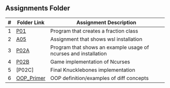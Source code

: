 ## Assignments Folder

|   #   | Folder Link | Assignment Description |
| :---: | ----------- | ---------------------- |
| 1 | [P01](https://github.com/DomHaw21/2143-OOP-HAWKINS/tree/main/Assignments/P01)| Program that creates a fraction class|
| 2 | [A05](https://github.com/DomHaw21/2143-OOP-HAWKINS/tree/main/Assignments/A05)| Assignment that shows wsl installation|
| 3 | [P02A](https://github.com/DomHaw21/2143-OOP-HAWKINS/tree/main/Assignments/P02A)| Program that shows an example usage of ncurses and installation|
| 4 | [P02B](https://github.com/DomHaw21/2143-OOP-HAWKINS/tree/main/Assignments/P02B)| Game implementation of Ncurses|
| 5 | [P02C]| Final Knucklebones implementation|
| 6 | [OOP_Primer](https://github.com/DomHaw21/2143-OOP-HAWKINS/tree/main/Assignments/OOP_Primer)|OOP definition/examples of diff concepts|
